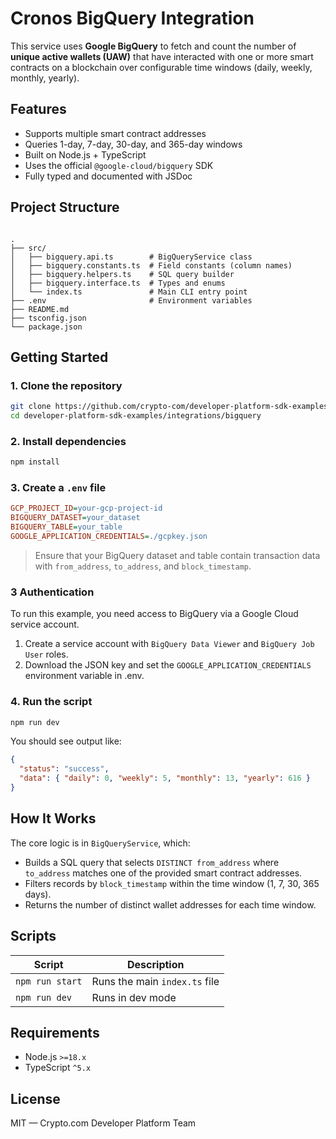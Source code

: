 # Cronos BigQuery Integration

This service uses **Google BigQuery** to fetch and count the number of **unique active wallets (UAW)** that have interacted with one or more smart contracts on a blockchain over configurable time windows (daily, weekly, monthly, yearly).

## Features

- Supports multiple smart contract addresses
- Queries 1-day, 7-day, 30-day, and 365-day windows
- Built on Node.js + TypeScript
- Uses the official `@google-cloud/bigquery` SDK
- Fully typed and documented with JSDoc

## Project Structure

```

.
├── src/
│   ├── bigquery.api.ts        # BigQueryService class
│   ├── bigquery.constants.ts  # Field constants (column names)
│   ├── bigquery.helpers.ts    # SQL query builder
│   ├── bigquery.interface.ts  # Types and enums
│   └── index.ts               # Main CLI entry point
├── .env                       # Environment variables
├── README.md
├── tsconfig.json
└── package.json

```

## Getting Started

### 1. Clone the repository

```bash
git clone https://github.com/crypto-com/developer-platform-sdk-examples.git
cd developer-platform-sdk-examples/integrations/bigquery

```

### 2. Install dependencies

```bash
npm install
```

### 3. Create a `.env` file

```ini
GCP_PROJECT_ID=your-gcp-project-id
BIGQUERY_DATASET=your_dataset
BIGQUERY_TABLE=your_table
GOOGLE_APPLICATION_CREDENTIALS=./gcpkey.json
```

> Ensure that your BigQuery dataset and table contain transaction data with `from_address`, `to_address`, and `block_timestamp`.

### 3 Authentication

To run this example, you need access to BigQuery via a Google Cloud service account.

1. Create a service account with `BigQuery Data Viewer` and `BigQuery Job User` roles.
2. Download the JSON key and set the `GOOGLE_APPLICATION_CREDENTIALS` environment variable in .env.

### 4. Run the script

```bash
npm run dev
```

You should see output like:

```json
{
  "status": "success",
  "data": { "daily": 0, "weekly": 5, "monthly": 13, "yearly": 616 }
}
```

## How It Works

The core logic is in `BigQueryService`, which:

- Builds a SQL query that selects `DISTINCT from_address` where `to_address` matches one of the provided smart contract addresses.
- Filters records by `block_timestamp` within the time window (1, 7, 30, 365 days).
- Returns the number of distinct wallet addresses for each time window.

## Scripts

| Script          | Description                   |
| --------------- | ----------------------------- |
| `npm run start` | Runs the main `index.ts` file |
| `npm run dev`   | Runs in dev mode              |

## Requirements

- Node.js `>=18.x`
- TypeScript `^5.x`

## License

MIT — Crypto.com Developer Platform Team
